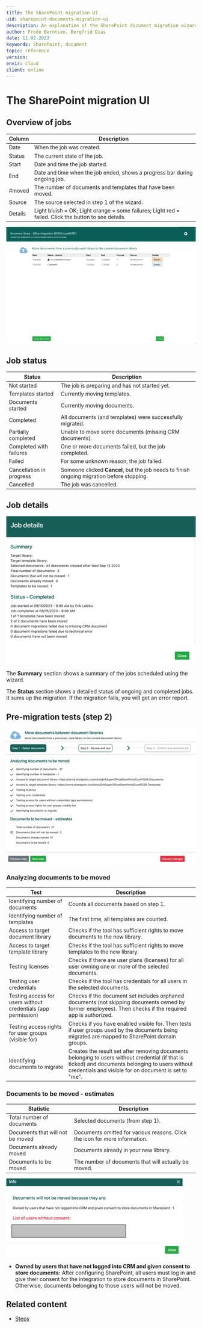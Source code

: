 ```yaml
---
title: The SharePoint migration UI
uid: sharepoint-documents-migration-ui
description: An explanation of the SharePoint document migration wizard and overview page.
author: Frode Berntsen, Bergfrid Dias
date: 11.02.2023
keywords: SharePoint, document
topic: reference
version:
envir: cloud
client: online
---
```


# The SharePoint migration UI

## Overview of jobs

| Column | Description |
|---|---|
| Date | When the job was created. |
| Status | The current state of the job. |
| Start | Date and time the job started. |
| End | Date and time when the job ended, shows a progress bar during ongoing job. |
| #moved | The number of documents and templates that have been moved. |
| Source | The source selected in step 1 of the wizard. |
| Details | Light bluish = OK; Light orange = some failures; Light red = failed. Click the button to see details. |

![SharePoint documents migration -screenshot][img1]

## Job status

| Status | Description |
|---|---|
| Not started | The job is preparing and has not started yet. |
| Templates started  | Currently moving templates. |
| Documents started | Currently moving documents. |
| Completed | All documents (and templates) were successfully migrated. |
| Partially completed | Unable to move some documents (missing CRM documents). |
| Completed with failures | One or more documents failed, but the job completed. |
| Failed | For some unknown reason, the job failed. |
| Cancellation in progress | Someone clicked **Cancel**, but the job needs to finish ongoing migration before stopping. |
| Cancelled | The job was cancelled. |

## Job details

![SharePoint documents migration job details -screenshot][img3]

The **Summary** section shows a summary of the jobs scheduled using the wizard.

The **Status** section shows a detailed status of ongoing and completed jobs. It sums up the migration. If the migration fails, you will get an error report.

## Pre-migration tests (step 2)

![SharePoint document migration step 2 -screenshot][img7]

### Analyzing documents to be moved

| Test | Description |
|---|---|
| Identifying number of documents | Counts all documents based on step 1. |
| Identifying number of templates | The first time, all templates are counted. |
| Access to target document library | Checks if the tool has sufficient rights to move documents to the new library. |
| Access to target template library | Checks if the tool has sufficient rights to move templates to the new library. |
| Testing licenses | Checks if there are user plans (licenses) for all user owning one or more of the selected documents. |
| Testing user credentials | Checks if the tool has credentials for all users in the selected documents. |
| Testing access for users without credentials (app permission) | Checks if the document set includes orphaned documents (not skipping documents owned by former employees). Then checks if the required app is authorized. |
| Testing access rights for user groups (visible for) | Checks if you have enabled visible for. Then tests if user groups used by the documents being migrated are mapped to SharePoint domain groups. |
| Identifying documents to migrate | Creates the result set after removing documents belonging to users without credential (if that is ticked) and documents belonging to users without credentials and visible for on document is set to "me". |

### Documents to be moved - estimates

| Statistic | Description |
|---|---|
| Total number of documents | Selected documents (from step 1). |
| Documents that will not be moved | Documents omitted for various reasons. Click the icon for more information. |
| Documents already moved | Documents already in your new library. |
| Documents to be moved | The number of documents that will actually be moved. |

![SharePoint document migration, not moved -screenshot][img4]

* **Owned by users that have not logged into CRM and given consent to store documents:** After configuring SharePoint, all users must log in and give their consent for the integration to store documents in SharePoint. Otherwise, documents belonging to those users will not be moved.

## Related content

* [Steps][1]

<!-- Referenced links -->
[1]: steps.md

<!-- Referenced images -->
[img1]: ../../../../../media/loc/en/document/migration-completed-with-failures.png
[img3]: ../../../../../media/loc/en/document/migration-job-details.png
[img4]: ../../../../../media/loc/en/document/documents-omitted.png
[img7]: ../../../../../media/loc/en/document/migrate-step-2.png
